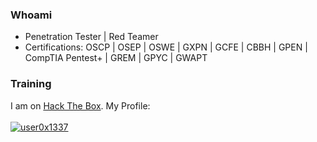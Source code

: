 ### Whoami 
* Penetration Tester | Red Teamer
* Certifications: OSCP | OSEP | OSWE | GXPN | GCFE | CBBH | GPEN | CompTIA Pentest+ | GREM | GPYC | GWAPT

### Training
I am on [Hack The Box](https://www.hackthebox.eu/). My Profile:
<br><br>
[ ![user0x1337](https://www.hackthebox.eu/badge/image/1384778)](https://app.hackthebox.com/profile/1384778)

